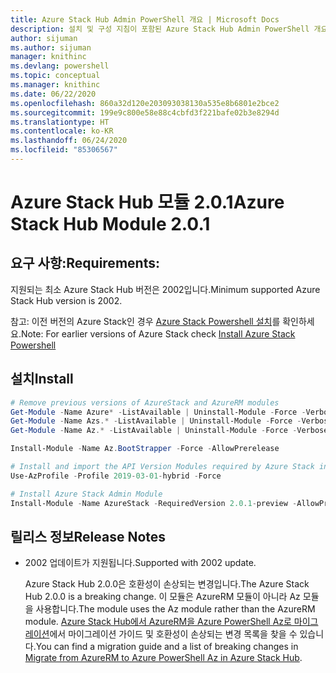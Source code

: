 ```yaml
---
title: Azure Stack Hub Admin PowerShell 개요 | Microsoft Docs
description: 설치 및 구성 지침이 포함된 Azure Stack Hub Admin PowerShell 개요입니다.
author: sijuman
ms.author: sijuman
manager: knithinc
ms.devlang: powershell
ms.topic: conceptual
ms.manager: knithinc
ms.date: 06/22/2020
ms.openlocfilehash: 860a32d120e203093038130a535e8b6801e2bce2
ms.sourcegitcommit: 199e9c800e58e88c4cbfd3f221bafe02b3e8294d
ms.translationtype: HT
ms.contentlocale: ko-KR
ms.lasthandoff: 06/24/2020
ms.locfileid: "85306567"
---
```

# <a name="azure-stack-hub-module-201"></a><span data-ttu-id="66519-103">Azure Stack Hub 모듈 2.0.1</span><span class="sxs-lookup"><span data-stu-id="66519-103">Azure Stack Hub Module 2.0.1</span></span>

## <a name="requirements"></a><span data-ttu-id="66519-104">요구 사항:</span><span class="sxs-lookup"><span data-stu-id="66519-104">Requirements:</span></span>

<span data-ttu-id="66519-105">지원되는 최소 Azure Stack Hub 버전은 2002입니다.</span><span class="sxs-lookup"><span data-stu-id="66519-105">Minimum supported Azure Stack Hub version is 2002.</span></span>

<span data-ttu-id="66519-106">참고: 이전 버전의 Azure Stack인 경우 [Azure Stack Powershell 설치](https://docs.microsoft.com/azure/azure-stack/azure-stack-powershell-install#install-azure-stack-powershell)를 확인하세요.</span><span class="sxs-lookup"><span data-stu-id="66519-106">Note: For earlier versions of Azure Stack check [Install Azure Stack Powershell](https://docs.microsoft.com/azure/azure-stack/azure-stack-powershell-install#install-azure-stack-powershell)</span></span>

## <a name="install"></a><span data-ttu-id="66519-107">설치</span><span class="sxs-lookup"><span data-stu-id="66519-107">Install</span></span>

```powershell
# Remove previous versions of AzureStack and AzureRM modules
Get-Module -Name Azure* -ListAvailable | Uninstall-Module -Force -Verbose -ErrorAction Continue
Get-Module -Name Azs.* -ListAvailable | Uninstall-Module -Force -Verbose -ErrorAction Continue
Get-Module -Name Az.* -ListAvailable | Uninstall-Module -Force -Verbose -ErrorAction Continue

Install-Module -Name Az.BootStrapper -Force -AllowPrerelease

# Install and import the API Version Modules required by Azure Stack into the current PowerShell session.
Use-AzProfile -Profile 2019-03-01-hybrid -Force

# Install Azure Stack Admin Module
Install-Module -Name AzureStack -RequiredVersion 2.0.1-preview -AllowPrerelease
```


## <a name="release-notes"></a><span data-ttu-id="66519-108">릴리스 정보</span><span class="sxs-lookup"><span data-stu-id="66519-108">Release Notes</span></span>

* <span data-ttu-id="66519-109">2002 업데이트가 지원됩니다.</span><span class="sxs-lookup"><span data-stu-id="66519-109">Supported with 2002 update.</span></span>  

  <span data-ttu-id="66519-110">Azure Stack Hub 2.0.0은 호환성이 손상되는 변경입니다.</span><span class="sxs-lookup"><span data-stu-id="66519-110">The Azure Stack Hub 2.0.0 is a breaking change.</span></span> <span data-ttu-id="66519-111">이 모듈은 AzureRM 모듈이 아니라 Az 모듈을 사용합니다.</span><span class="sxs-lookup"><span data-stu-id="66519-111">The module uses the Az module rather than the AzureRM module.</span></span> <span data-ttu-id="66519-112">[Azure Stack Hub에서 AzureRM을 Azure PowerShell Az로 마이그레이션](https://aka.ms/AA7qsji)에서 마이그레이션 가이드 및 호환성이 손상되는 변경 목록을 찾을 수 있습니다.</span><span class="sxs-lookup"><span data-stu-id="66519-112">You can find a migration guide and a list of breaking changes in [Migrate from AzureRM to Azure PowerShell Az in Azure Stack Hub](https://aka.ms/AA7qsji).</span></span>
